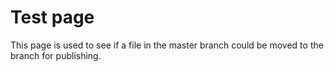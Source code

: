 # Test page
This page is used to see if a file in the master branch could be moved to the branch for publishing.
